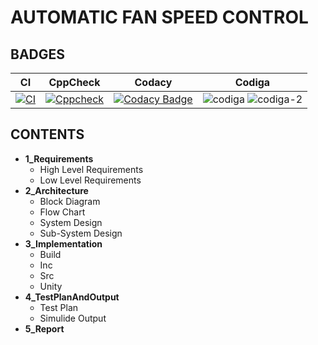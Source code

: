 # **AUTOMATIC FAN SPEED CONTROL**

## **BADGES**

|CI|CppCheck|Codacy|Codiga|
---|---|---|---|
|[![CI](https://github.com/Nagendramalakalapalli/M2-EmbSys/actions/workflows/main.yml/badge.svg)](https://github.com/Nagendramalakalapalli/M2-EmbSys/actions/workflows/main.yml)|[![Cppcheck](https://github.com/Nagendramalakalapalli/M2-EmbSys/actions/workflows/c-build.yml/badge.svg)](https://github.com/Nagendramalakalapalli/M2-EmbSys/actions/workflows/c-build.yml)|[![Codacy Badge](https://app.codacy.com/project/badge/Grade/352fbdfa01924c9f823020810f0158c5)](https://www.codacy.com/gh/Nagendramalakalapalli/M2-EmbSys/dashboard?utm_source=github.com&amp;utm_medium=referral&amp;utm_content=Nagendramalakalapalli/M2-EmbSys&amp;utm_campaign=Badge_Grade)|![codiga](https://user-images.githubusercontent.com/82401251/156998884-887e0183-b108-4bf1-b87d-571f4950f3de.svg) ![codiga-2](https://user-images.githubusercontent.com/82401251/156999403-16692fdd-9796-4727-bacb-903e1db61d0b.svg)|


## **CONTENTS**
- **1_Requirements**
  - High Level Requirements
  - Low Level Requirements
- **2_Architecture**
  - Block Diagram
  - Flow Chart
  - System Design
  - Sub-System Design
- **3_Implementation**
  - Build
  - Inc
  - Src
  - Unity
- **4_TestPlanAndOutput**
  - Test Plan
  - Simulide Output
- **5_Report**
